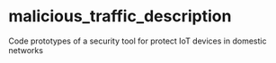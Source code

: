# malicious_traffic_description
Code prototypes of a security tool for protect IoT devices in domestic networks
